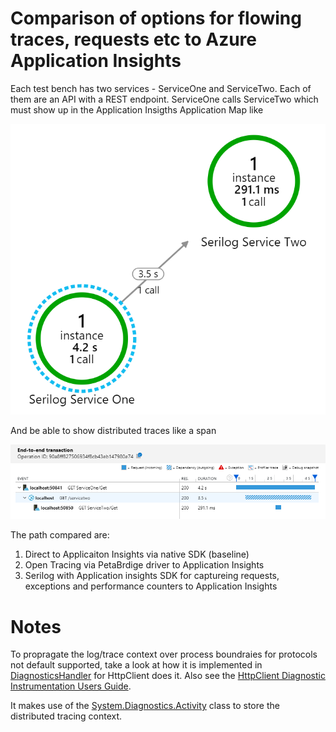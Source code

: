 # Comparison of options for flowing traces, requests etc to Azure Application Insights
Each test bench has two services - ServiceOne and ServiceTwo. Each of them are an API with a REST endpoint. ServiceOne calls ServiceTwo which must show up in the Application Insigths Application Map like


![Application Map](/docs/images/ApplicationMap.PNG)

And be able to show distributed traces like a span

![End-to-end transaction](/docs/images/End-to-end-transaction.PNG)

The path compared are:
1. Direct to Applicaiton Insights via native SDK (baseline)
2. Open Tracing via PetaBrdige driver to Application Insights
3. Serilog with Application insights SDK for captureing requests, exceptions and performance counters to Application Insights

# Notes
To propragate the log/trace context over process boundraies for protocols not default supported, take a look at how it is implemented in [DiagnosticsHandler](https://github.com/dotnet/corefx/blob/72f5cff116fdfa71f44090281e091b0dcbc31f8f/src/System.Net.Http/src/System/Net/Http/DiagnosticsHandler.cs#L189) for HttpClient does it. Also see the [HttpClient Diagnostic Instrumentation Users Guide](https://github.com/dotnet/corefx/blob/c082d21361608e3cc2ea3cddd90c2a0306828002/src/System.Net.Http/src/HttpDiagnosticsGuide.md).

It makes use of the [System.Diagnostics.Activity](https://docs.microsoft.com/en-us/dotnet/api/system.diagnostics.activity?view=netcore-3.0) class to store the distributed tracing context.